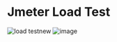 # Jmeter Load Test 
![load testnew](https://github.com/user-attachments/assets/e85edf19-1bf8-4c90-bb1c-529037558960)
![image](https://github.com/user-attachments/assets/16139a86-c9b7-421d-9a4e-c6e9396bfffb)



